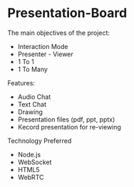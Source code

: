 # Presentation-Board
The main objectives of the project:
- Interaction Mode
- Presenter - Viewer
- 1 To 1
- 1 To Many

Features:
- Audio Chat
- Text Chat
- Drawing
- Presentation files (pdf, ppt, pptx)
- Кecord presentation for re-viewing

Technology Preferred
- Node.js
- WebSocket
- HTML5
- WebRTC